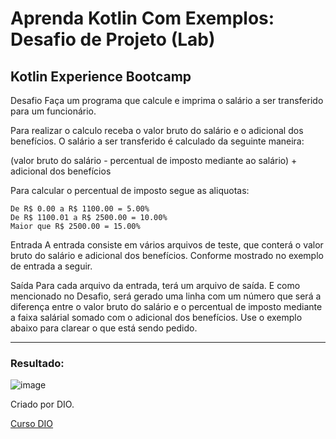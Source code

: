 # Aprenda Kotlin Com Exemplos: Desafio de Projeto (Lab)

## Kotlin Experience Bootcamp

Desafio
Faça um programa que calcule e imprima o salário a ser transferido para um funcionário.

Para realizar o calculo receba o valor bruto do salário e o adicional dos benefícios.
O salário a ser transferido é calculado da seguinte maneira: 

(valor bruto do salário - percentual de imposto mediante ao salário) + adicional dos benefícios

Para calcular o percentual de imposto segue as aliquotas:

    De R$ 0.00 a R$ 1100.00 = 5.00%
    De R$ 1100.01 a R$ 2500.00 = 10.00%
    Maior que R$ 2500.00 = 15.00%

Entrada
A entrada consiste em vários arquivos de teste, que conterá o valor bruto do salário e adicional dos benefícios. Conforme mostrado no exemplo de entrada a seguir.

Saída
Para cada arquivo da entrada, terá um arquivo de saída. E como mencionado no Desafio, será gerado uma linha com um número que será a diferença entre o valor bruto do salário e o percentual de imposto mediante a faixa salárial somado com o adicional dos benefícios. Use o exemplo abaixo para clarear o que está sendo pedido.

*****************************************
### Resultado:

![image](https://user-images.githubusercontent.com/92825608/209445975-b609eaf1-16ef-4de9-a1d8-60786627ad64.png)









Criado por DIO.

[Curso DIO](https://web.dio.me/track/kotlin-experience)


